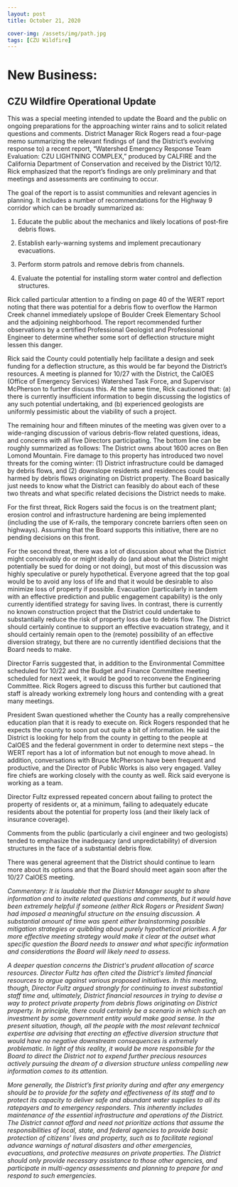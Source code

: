 ```yaml
---
layout: post
title: October 21, 2020

cover-img: /assets/img/path.jpg
tags: [CZU Wildfire]
---
```


# New Business:

## CZU Wildfire Operational Update

This was a special meeting intended to update the Board and the public on ongoing preparations for the approaching winter rains and to solicit related questions and comments.  District Manager Rick Rogers read a four-page memo summarizing the relevant findings of (and the District’s evolving response to) a recent report, “Watershed Emergency Response Team Evaluation: CZU LIGHTNING COMPLEX,” produced by CALFIRE and the California Department of Conservation and received by the District 10/12.  Rick emphasized that the report’s findings are only preliminary and that meetings and assessments are continuing to occur.

The goal of the report is to assist communities and relevant agencies in planning.  It includes a number of recommendations for the Highway 9 corridor which can be broadly summarized as:

 1. Educate the public about the mechanics and likely locations of post-fire debris flows.

 1. Establish early-warning systems and implement precautionary evacuations.

 1. Perform storm patrols and remove debris from channels.

 1. Evaluate the potential for installing storm water control and deflection structures.

Rick called particular attention to a finding on page 40 of the WERT report noting that there was potential for a debris flow to overflow the Harmon Creek channel immediately upslope of Boulder Creek Elementary School and the adjoining neighborhood.  The report recommended further observations by a certified Professional Geologist and Professional Engineer to determine whether some sort of deflection structure might lessen this danger.

Rick said the County could potentially help facilitate a design and seek funding for a deflection structure, as this would be far beyond the District’s resources.  A meeting is planned for 10/27 with the District, the CalOES (Office of Emergency Services) Watershed Task Force, and Supervisor McPherson to further discuss this.  At the same time, Rick cautioned that: (a) there is currently insufficient information to begin discussing the logistics of any such potential undertaking, and (b) experienced geologists are uniformly pessimistic about the viability of such a project.

The remaining hour and fifteen minutes of the meeting was given over to a wide-ranging discussion of various debris-flow related questions, ideas, and concerns with all five Directors participating.  The bottom line can be roughly summarized as follows:  The District owns about 1600 acres on Ben Lomond Mountain.  Fire damage to this property has introduced two novel threats for the coming winter: (1) District infrastructure could be damaged by debris flows, and (2) downslope residents and residences could be harmed by debris flows originating on District property.  The Board basically just needs to know what the District can feasibly do about each of these two threats and what specific related decisions the District needs to make.

For the first threat, Rick Rogers said the focus is on the treatment plant; erosion control and infrastructure hardening are being implemented (including the use of K-rails, the temporary concrete barriers often seen on highways).  Assuming that the Board supports this initiative, there are no pending decisions on this front.

For the second threat, there was a lot of discussion about what the District might conceivably do or might ideally do (and about what the District might potentially be sued for doing or not doing), but most of this discussion was highly speculative or purely hypothetical.  Everyone agreed that the top goal would be to avoid any loss of life and that it would be desirable to also minimize loss of property if possible.  Evacuation (particularly in tandem with an effective prediction and public engagement capability) is the only currently identified strategy for saving lives.  In contrast, there is currently no known construction project that the District could undertake to substantially reduce the risk of property loss due to debris flow.  The District should certainly continue to support an effective evacuation strategy, and it should certainly remain open to the (remote) possibility of an effective diversion strategy, but there are no currently identified decisions that the Board needs to make.

Director Farris suggested that, in addition to the Environmental Committee scheduled for 10/22 and the Budget and Finance Committee meeting scheduled for next week, it would be good to reconvene the Engineering Committee.  Rick Rogers agreed to discuss this further but cautioned that staff is already working extremely long hours and contending with a great many meetings.

President Swan questioned whether the County has a really comprehensive education plan that it is ready to execute on.  Rick Rogers responded that he expects the county to soon put out quite a bit of information.  He said the District is looking for help from the county in getting to the people at CalOES and the federal government in order to determine next steps – the WERT report has a lot of information but not enough to move ahead.  In addition, conversations with Bruce McPherson have been frequent and productive, and the Director of Public Works is also very engaged.  Valley fire chiefs are working closely with the county as well.  Rick said everyone is working as a team.

Director Fultz expressed repeated concern about failing to protect the property of residents or, at a minimum, failing to adequately educate residents about the potential for property loss (and their likely lack of insurance coverage).

Comments from the public (particularly a civil engineer and two geologists) tended to emphasize the inadequacy (and unpredictability) of diversion structures in the face of a substantial debris flow.

There was general agreement that the District should continue to learn more about its options and that the Board should meet again soon after the 10/27 CalOES meeting.

*Commentary:  It is laudable that the District Manager sought to share information and to invite related questions and comments, but it would have been extremely helpful if someone (either Rick Rogers or President Swan) had imposed a meaningful structure on the ensuing discussion.  A substantial amount of time was spent either brainstorming possible mitigation strategies or quibbling about purely hypothetical priorities.  A far more effective meeting strategy would make it clear at the outset what specific question the Board needs to answer and what specific information and considerations the Board will likely need to assess.*

*A deeper question concerns the District's prudent allocation of scarce resources.  Director Fultz has often cited the District's limited financial resources to argue against various proposed initiatives.  In this meeting, though, Director Fultz argued strongly for continuing to invest substantial staff time and, ultimately, District financial resources in trying to devise a way to protect private property from debris flows originating on District property.  In principle, there could certainly be a scenario in which such an investment by some government entity would make good sense.  In the present situation, though, all the people with the most relevant technical expertise are advising that erecting an effective diversion structure that would have no negative downstream consequences is extremely problematic.  In light of this reality, it would be more responsible for the Board to direct the District not to expend further precious resources actively pursuing the dream of a diversion structure unless compelling new information comes to its attention.*

*More generally, the District’s first priority during and after any emergency should be to provide for the safety and effectiveness of its staff and to protect its capacity to deliver safe and abundant water supplies to all its ratepayers and to emergency responders. This inherently includes maintenance of the essential infrastructure and operations of the District. The District cannot afford and need not prioritize actions that assume the responsibilities of local, state, and federal agencies to provide basic protection of citizens’ lives and property, such as to facilitate regional advance warnings of natural disasters and other emergencies, evacuations, and protective measures on private properties. The District should only provide necessary assistance to those other agencies, and participate in multi-agency assessments and planning to prepare for and respond to such emergencies.*
